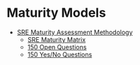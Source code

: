 # Maturity Models

*  [SRE Maturity Assessment Methodology](SRE_maturity_assessment.md)
    *  [SRE Maturity Matrix](SRE_maturity_matrix.md)
    *  [150 Open Questions](150_open_questions.md)    
    *  [150 Yes/No Questions](150_yes_no_questions.md)
